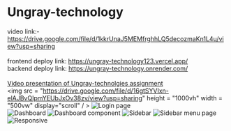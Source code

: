 # Ungray-technology
video link:- https://drive.google.com/file/d/1kkrUnaJ5MEMfrghhLQ5decozmaKn1L4u/view?usp=sharing
<br>
<br>
frontend deploy link: https://ungray-technology123.vercel.app/
<br>
backend deploy link: https://ungray-technology.onrender.com/
<br>
<br>
[Video presentation of Ungray-technolgies assignment](https://drive.google.com/file/d/1kkrUnaJ5MEMfrghhLQ5decozmaKn1L4u/view?usp=sharing)
<br>
<img src = "https://drive.google.com/file/d/16gtSYVIxn-elAJBvQIpmYEUbJxOv38zv/view?usp=sharing" height = "1000vh" width = "500vw" display="scroll" / >
![Login page](https://drive.google.com/file/d/16gtSYVIxn-elAJBvQIpmYEUbJxOv38zv/view?usp=sharing)
<br>
![Dashboard](https://drive.google.com/file/d/1fWwMeh1P_2ot9T9zMibKE81iMUlz6r8D/view?usp=drive_link)
![Dashboard component](https://drive.google.com/file/d/1fWwMeh1P_2ot9T9zMibKE81iMUlz6r8D/view?usp=sharing)
![Sidebar](https://drive.google.com/file/d/1D8yVxmIn0aEBeuv43aZKzxtxSsWeCXlj/view?usp=sharing)
![Sidebar menu page](https://drive.google.com/file/d/1UAJfFJ8x8et5E7qH2FWe1iUaKnzkxszx/view?usp=sharing)
![Responsive](https://drive.google.com/file/d/1SduftseuzCiQB_C39daxlScebHb8FX5L/view?usp=sharing)

